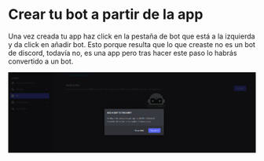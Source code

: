 # Crear tu bot a partir de la app

Una vez creada tu app haz click en la pestaña de bot que está a la izquierda y da click en añadir bot. Esto porque resulta que lo que creaste no es un bot de discord, todavía no, es una app pero tras hacer este paso lo habrás convertido a un bot. 

![paso2.1](https://github.com/VictorFloresJuarez/Bots-de-Discord/blob/main/Recursos/paso2.1.png?raw=true)

